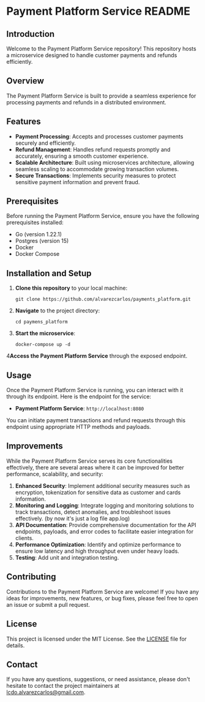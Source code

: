 # Payment Platform Service README

## Introduction
Welcome to the Payment Platform Service repository! This repository hosts a microservice designed to handle customer payments and refunds efficiently.

## Overview
The Payment Platform Service is built to provide a seamless experience for processing payments and refunds in a distributed environment.

## Features
- **Payment Processing**: Accepts and processes customer payments securely and efficiently.
- **Refund Management**: Handles refund requests promptly and accurately, ensuring a smooth customer experience.
- **Scalable Architecture**: Built using microservices architecture, allowing seamless scaling to accommodate growing transaction volumes.
- **Secure Transactions**: Implements security measures to protect sensitive payment information and prevent fraud.
## Prerequisites
Before running the Payment Platform Service, ensure you have the following prerequisites installed:
- Go (version 1.22.1)
- Postgres (version 15)
- Docker
- Docker Compose

## Installation and Setup
1. **Clone this repository** to your local machine:
    ```
    git clone https://github.com/alvarezcarlos/payments_platform.git
    ```

2. **Navigate** to the project directory:
    ```
    cd paymens_platform
    ```
3. **Start the microservice**:
    ```
    docker-compose up -d
    ```

4**Access the Payment Platform Service** through the exposed endpoint.

## Usage
Once the Payment Platform Service is running, you can interact with it through its endpoint. Here is the endpoint for the service:

- **Payment Platform Service**: `http://localhost:8080`

You can initiate payment transactions and refund requests through this endpoint using appropriate HTTP methods and payloads.

## Improvements
While the Payment Platform Service serves its core functionalities effectively, there are several areas where it can be improved for better performance, scalability, and security:

1. **Enhanced Security**: Implement additional security measures such as encryption, tokenization for sensitive data as customer and cards information.
2. **Monitoring and Logging**: Integrate logging and monitoring solutions to track transactions, detect anomalies, and troubleshoot issues effectively. (by now it's just a log file app.log)
3. **API Documentation**: Provide comprehensive documentation for the API endpoints, payloads, and error codes to facilitate easier integration for clients.
4. **Performance Optimization**: Identify and optimize performance to ensure low latency and high throughput even under heavy loads.
5. **Testing**: Add unit and integration testing.

## Contributing
Contributions to the Payment Platform Service are welcome! If you have any ideas for improvements, new features, or bug fixes, please feel free to open an issue or submit a pull request.

## License
This project is licensed under the MIT License. See the [LICENSE](LICENSE) file for details.

## Contact
If you have any questions, suggestions, or need assistance, please don't hesitate to contact the project maintainers at [lcdo.alvarezcarlos@gmail.com](mailto:lcdo.alvarezcarlos@gmail.com).
